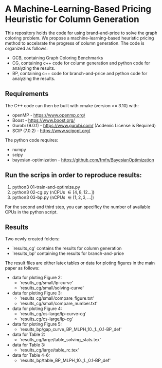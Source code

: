 # A Machine-Learning-Based Pricing Heuristic for Column Generation

This repository holds the code for using brand-and-price to solve the graph coloring problem. We propose a machine-learning-based heuristic pricing method to accelarate the progress of column generation. The code is organized as follows:

- GCB, containing Graph Coloring Benchmarks
- CG, containing c++ code for column generation and python code for analyzing the results.
- BP, containing c++ code for branch-and-price and python code for analyzing the results.

## Requirements
The C++ code can then be built with cmake (version >= 3.10) with:
- openMP - https://www.openmp.org/
- Boost - https://www.boost.org/
- Gurobi (9.0.1) - https://www.gurobi.com/ (Acdemic License is Required)
- SCIP (7.0.2) - https://www.scipopt.org/

The python code requires:
- numpy 
- scipy 
- bayesian-optimization - https://github.com/fmfn/BayesianOptimization 

## Run the scrips in order to reproduce results:
1. python3 01-train-and-optimize.py
2. python3 02-cg.py (nCPUs $\in [4,8,12...]$)
3. python3 03-bp.py (nCPUs $\in [1,2,3,...]$)


For the second and third step, you can specificy the number of available CPUs in the python script.

## Results
Two newly created folders:
- `results_cg' contains the results for column generation
- `results_bp' containing the results for branch-and-price

The result files are either latex tables or data for ploting figures in the main paper as follows: 
- data for ploting Figure 2: 
    - 'results_cg/small/lp-curve'
    - 'results_cg/small/solving-curve'
- data for ploting Figure 3:
    - 'results_cg/small/compare_figure.txt'
    - 'results_cg/small/compare_number.txt'
- data for ploting Figure 4:
    - 'results_cg/cs-large/lp-curve-cg'
    - 'results_cg/cs-large/lp-cg'
- data for ploting Figure 5:
    - 'results_bp/gap_curve_BP_MLPH_10._1._0.1-BP_def'
- data for Table 2:
    - 'results_cg/large/table_solving_stats.tex'
- data for Table 3:
    - 'results_cg/large/table_rc.tex'  
- data for Table 4-6:
    - 'results_bp/table_BP_MLPH_10._1._0.1-BP_def'
